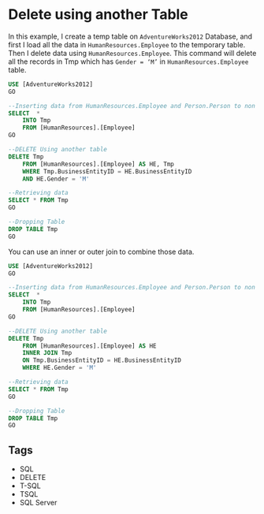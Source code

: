 # Delete using another Table

In this example, I create a temp table on `AdventureWorks2012` Database, and first I load all the data in `HumanResources.Employee` to the temporary table. Then I delete data using `HumanResources.Employee`. This command will delete all the records in Tmp which has `Gender = ‘M’` in `HumanResources.Employee` table.

```sql
USE [AdventureWorks2012]
GO

--Inserting data from HumanResources.Employee and Person.Person to non existing table
SELECT  *
    INTO Tmp
    FROM [HumanResources].[Employee] 
GO

--DELETE Using another table
DELETE Tmp 
    FROM [HumanResources].[Employee] AS HE, Tmp
    WHERE Tmp.BusinessEntityID = HE.BusinessEntityID
    AND HE.Gender = 'M'

--Retrieving data
SELECT * FROM Tmp
GO

--Dropping Table
DROP TABLE Tmp
GO
```

You can use an inner or outer join to combine those data.

```sql
USE [AdventureWorks2012]
GO

--Inserting data from HumanResources.Employee and Person.Person to non existing table
SELECT  *
    INTO Tmp
    FROM [HumanResources].[Employee] 
GO

--DELETE Using another table
DELETE Tmp 
    FROM [HumanResources].[Employee] AS HE
    INNER JOIN Tmp
    ON Tmp.BusinessEntityID = HE.BusinessEntityID
    WHERE HE.Gender = 'M'

--Retrieving data
SELECT * FROM Tmp
GO

--Dropping Table
DROP TABLE Tmp
GO
```

## Tags

- SQL
- DELETE
- T-SQL
- TSQL
- SQL Server